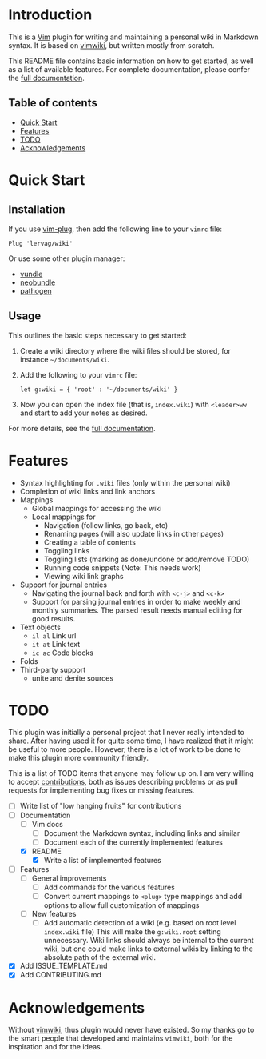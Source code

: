 # Introduction

This is a [Vim](http://www.vim.org/) plugin for writing and maintaining
a personal wiki in Markdown syntax. It is based on [vimwiki](vimwiki/vimwiki),
but written mostly from scratch.

This README file contains basic information on how to get started, as well as
a list of available features. For complete documentation, please confer the
[full documentation](https://github.com/lervag/wiki/blob/master/doc/wiki.txt).

## Table of contents

* [Quick Start](#quick-start)
* [Features](#features)
* [TODO](#todo)
* [Acknowledgements](#acknowledgements)

# Quick Start

## Installation

If you use [vim-plug](https://github.com/junegunn/vim-plug), then add the
following line to your `vimrc` file:

```vim
Plug 'lervag/wiki'
```

Or use some other plugin manager:
- [vundle](https://github.com/gmarik/vundle)
- [neobundle](https://github.com/Shougo/neobundle.vim)
- [pathogen](https://github.com/tpope/vim-pathogen)

## Usage

This outlines the basic steps necessary to get started:

1. Create a wiki directory where the wiki files should be stored, for instance
   `~/documents/wiki`.

2. Add the following to your `vimrc` file:

   ```vim
   let g:wiki = { 'root' : '~/documents/wiki' }
   ```

3. Now you can open the index file (that is, `index.wiki`) with `<leader>ww`
   and start to add your notes as desired.

For more details, see the [full
documentation](https://github.com/lervag/wiki/blob/master/doc/wiki.txt).

# Features

- Syntax highlighting for `.wiki` files (only within the personal wiki)
- Completion of wiki links and link anchors
- Mappings
  - Global mappings for accessing the wiki
  - Local mappings for
    - Navigation (follow links, go back, etc)
    - Renaming pages (will also update links in other pages)
    - Creating a table of contents
    - Toggling links
    - Toggling lists (marking as done/undone or add/remove TODO)
    - Running code snippets (Note: This needs work)
    - Viewing wiki link graphs
- Support for journal entries
  - Navigating the journal back and forth with `<c-j>` and `<c-k>`
  - Support for parsing journal entries in order to make weekly and monthly
  summaries. The parsed result needs manual editing for good results.
- Text objects
  - `il al` Link url
  - `it at` Link text
  - `ic ac` Code blocks
- Folds
- Third-party support
  - unite and denite sources

# TODO

This plugin was initially a personal project that I never really intended to
share. After having used it for quite some time, I have realized that it might
be useful to more people. However, there is a lot of work to be done to make
this plugin more community friendly.

This is a list of TODO items that anyone may follow up on. I am very willing to
accept [contributions](CONTRIBUTING.md), both as issues describing problems or
as pull requests for implementing bug fixes or missing features.

- [ ] Write list of "low hanging fruits" for contributions
- [ ] Documentation
  - [ ] Vim docs
    - [ ] Document the Markdown syntax, including links and similar
    - [ ] Document each of the currently implemented features
  - [x] README
    - [x] Write a list of implemented features
- [ ] Features
  - [ ] General improvements
    - [ ] Add commands for the various features
    - [ ] Convert current mappings to `<plug>` type mappings and add options to
    allow full customization of mappings
  - [ ] New features
    - [ ] Add automatic detection of a wiki (e.g. based on root level
    `index.wiki` file)
      This will make the `g:wiki.root` setting unnecessary. Wiki links should
      always be internal to the current wiki, but one could make links to
      external wikis by linking to the absolute path of the external wiki.
- [x] Add ISSUE_TEMPLATE.md
- [x] Add CONTRIBUTING.md

# Acknowledgements

Without [vimwiki](vimwiki/vimwiki), thus plugin would never have existed. So my
thanks go to the smart people that developed and maintains `vimwiki`, both for
the inspiration and for the ideas.

